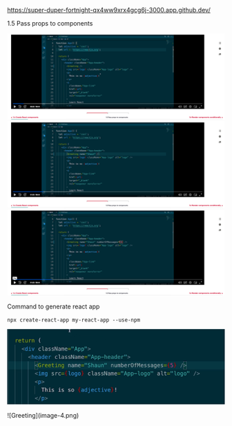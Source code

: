 
https://super-duper-fortnight-qx4ww9xrx4gcg6j-3000.app.github.dev/

1.5 Pass props to components

![Passing Props to components](image.png)
![pass message to greeting](image-1.png)
![ Greeting Props name = shaun no of messages = 5](image-2.png)

Command to generate react app
``` 
npx create-react-app my-react-app --use-npm

```

![Greeting Component with name and nofMessages ](image-3.png)

<Greeting name="Shaun" noOfMessages={5}>
![Greeting](image-4.png)


